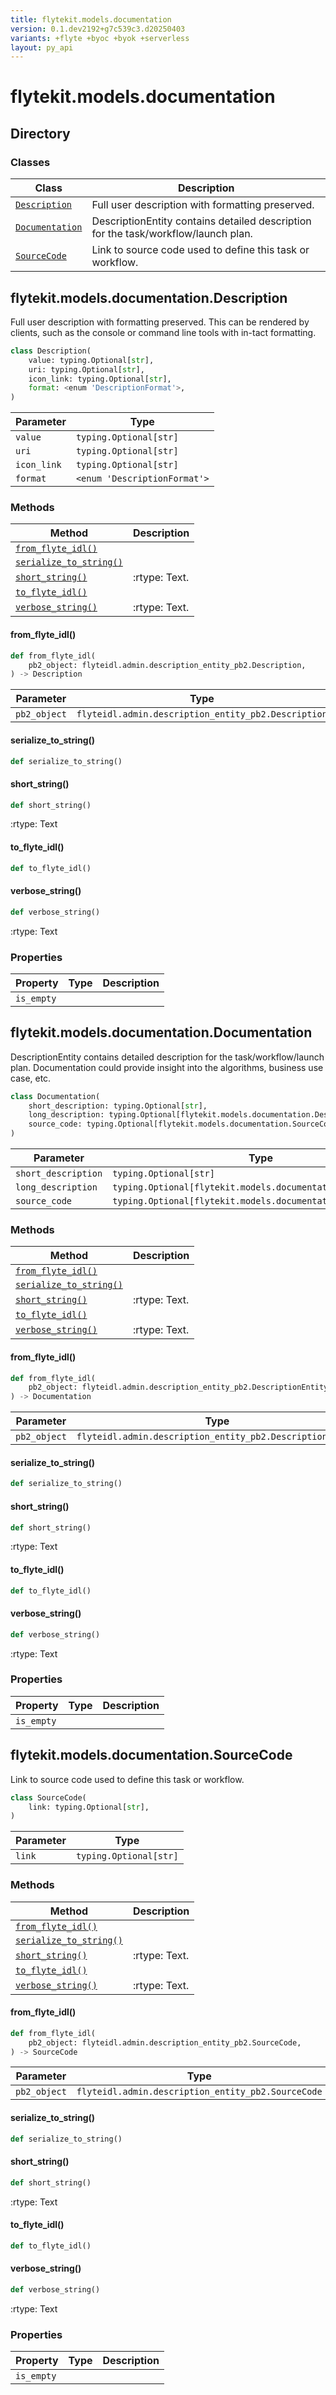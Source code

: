 ```yaml
---
title: flytekit.models.documentation
version: 0.1.dev2192+g7c539c3.d20250403
variants: +flyte +byoc +byok +serverless
layout: py_api
---
```


# flytekit.models.documentation

## Directory

### Classes

| Class | Description |
|-|-|
| [`Description`](.././flytekit.models.documentation#flytekitmodelsdocumentationdescription) | Full user description with formatting preserved. |
| [`Documentation`](.././flytekit.models.documentation#flytekitmodelsdocumentationdocumentation) | DescriptionEntity contains detailed description for the task/workflow/launch plan. |
| [`SourceCode`](.././flytekit.models.documentation#flytekitmodelsdocumentationsourcecode) | Link to source code used to define this task or workflow. |

## flytekit.models.documentation.Description

Full user description with formatting preserved. This can be rendered
by clients, such as the console or command line tools with in-tact
formatting.


```python
class Description(
    value: typing.Optional[str],
    uri: typing.Optional[str],
    icon_link: typing.Optional[str],
    format: <enum 'DescriptionFormat'>,
)
```
| Parameter | Type |
|-|-|
| `value` | `typing.Optional[str]` |
| `uri` | `typing.Optional[str]` |
| `icon_link` | `typing.Optional[str]` |
| `format` | `<enum 'DescriptionFormat'>` |

### Methods

| Method | Description |
|-|-|
| [`from_flyte_idl()`](#from_flyte_idl) |  |
| [`serialize_to_string()`](#serialize_to_string) |  |
| [`short_string()`](#short_string) | :rtype: Text. |
| [`to_flyte_idl()`](#to_flyte_idl) |  |
| [`verbose_string()`](#verbose_string) | :rtype: Text. |


#### from_flyte_idl()

```python
def from_flyte_idl(
    pb2_object: flyteidl.admin.description_entity_pb2.Description,
) -> Description
```
| Parameter | Type |
|-|-|
| `pb2_object` | `flyteidl.admin.description_entity_pb2.Description` |

#### serialize_to_string()

```python
def serialize_to_string()
```
#### short_string()

```python
def short_string()
```
:rtype: Text


#### to_flyte_idl()

```python
def to_flyte_idl()
```
#### verbose_string()

```python
def verbose_string()
```
:rtype: Text


### Properties

| Property | Type | Description |
|-|-|-|
| `is_empty` |  |  |

## flytekit.models.documentation.Documentation

DescriptionEntity contains detailed description for the task/workflow/launch plan.
Documentation could provide insight into the algorithms, business use case, etc.


```python
class Documentation(
    short_description: typing.Optional[str],
    long_description: typing.Optional[flytekit.models.documentation.Description],
    source_code: typing.Optional[flytekit.models.documentation.SourceCode],
)
```
| Parameter | Type |
|-|-|
| `short_description` | `typing.Optional[str]` |
| `long_description` | `typing.Optional[flytekit.models.documentation.Description]` |
| `source_code` | `typing.Optional[flytekit.models.documentation.SourceCode]` |

### Methods

| Method | Description |
|-|-|
| [`from_flyte_idl()`](#from_flyte_idl) |  |
| [`serialize_to_string()`](#serialize_to_string) |  |
| [`short_string()`](#short_string) | :rtype: Text. |
| [`to_flyte_idl()`](#to_flyte_idl) |  |
| [`verbose_string()`](#verbose_string) | :rtype: Text. |


#### from_flyte_idl()

```python
def from_flyte_idl(
    pb2_object: flyteidl.admin.description_entity_pb2.DescriptionEntity,
) -> Documentation
```
| Parameter | Type |
|-|-|
| `pb2_object` | `flyteidl.admin.description_entity_pb2.DescriptionEntity` |

#### serialize_to_string()

```python
def serialize_to_string()
```
#### short_string()

```python
def short_string()
```
:rtype: Text


#### to_flyte_idl()

```python
def to_flyte_idl()
```
#### verbose_string()

```python
def verbose_string()
```
:rtype: Text


### Properties

| Property | Type | Description |
|-|-|-|
| `is_empty` |  |  |

## flytekit.models.documentation.SourceCode

Link to source code used to define this task or workflow.


```python
class SourceCode(
    link: typing.Optional[str],
)
```
| Parameter | Type |
|-|-|
| `link` | `typing.Optional[str]` |

### Methods

| Method | Description |
|-|-|
| [`from_flyte_idl()`](#from_flyte_idl) |  |
| [`serialize_to_string()`](#serialize_to_string) |  |
| [`short_string()`](#short_string) | :rtype: Text. |
| [`to_flyte_idl()`](#to_flyte_idl) |  |
| [`verbose_string()`](#verbose_string) | :rtype: Text. |


#### from_flyte_idl()

```python
def from_flyte_idl(
    pb2_object: flyteidl.admin.description_entity_pb2.SourceCode,
) -> SourceCode
```
| Parameter | Type |
|-|-|
| `pb2_object` | `flyteidl.admin.description_entity_pb2.SourceCode` |

#### serialize_to_string()

```python
def serialize_to_string()
```
#### short_string()

```python
def short_string()
```
:rtype: Text


#### to_flyte_idl()

```python
def to_flyte_idl()
```
#### verbose_string()

```python
def verbose_string()
```
:rtype: Text


### Properties

| Property | Type | Description |
|-|-|-|
| `is_empty` |  |  |

